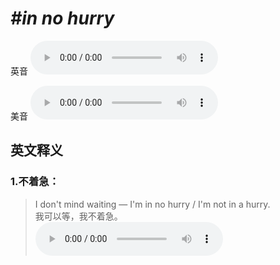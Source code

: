 # ***\#in no hurry*** 
英音
<audio src="./media/in no hurry1_AAC.aac" controls="controls"></audio>

美音
<audio src="./media/in no hurry2_AAC.aac" controls="controls"></audio>



  

英文释义
---
### 1.**不着急：**  

 > I don't mind waiting — I'm in no hurry / I'm not in a hurry.  
 > 我可以等，我不着急。    
<audio src="./media/hurry-517-1x_AAC.aac" controls="controls"></audio>


